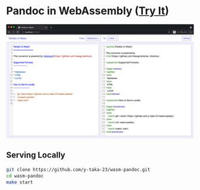 Pandoc in WebAssembly ([Try It](https://y-taka-23.github.io/wasm-pandoc/))
====

![Pandoc](screenshot.png)

Serving Locally
----

```bash
git clone https://github.com/y-taka-23/wasm-pandoc.git
cd wasm-pandoc
make start
```
